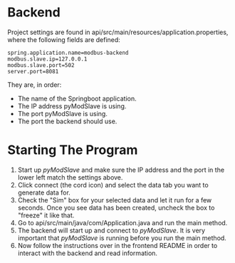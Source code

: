 # Backend

Project settings are found in api/src/main/resources/application.properties, where the following fields are defined:

```
spring.application.name=modbus-backend
modbus.slave.ip=127.0.0.1
modbus.slave.port=502
server.port=8081
```
They are, in order:
* The name of the Springboot application.
* The IP address pyModSlave is using.
* The port pyModSlave is using.
* The port the backend should use.

# Starting The Program

1. Start up *pyModSlave* and make sure the IP address and the port in the lower left match the settings above.
2. Click connect (the cord icon) and select the data tab you want to generate data for.
3. Check the "Sim" box for your selected data and let it run for a few seconds. Once you see data has been created, uncheck the box to "freeze" it like that.
4. Go to api/src/main/java/com/Application.java and run the main method.
5. The backend will start up and connect to *pyModSlave*. It is very important that *pyModSlave* is running before you run the main method.
6. Now follow the instructions over in the frontend README in order to interact with the backend and read information.